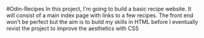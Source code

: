 #Odin-Recipes
In this project, I'm going to build a basic recipe website.
It will consist of a main index page with links to a few recipes.
The front end won't be perfect but the aim is to build my skills in HTML before I eventually revist the project to improve the aesthetics with CSS
